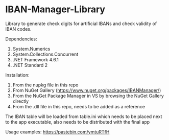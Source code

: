 # IBAN-Manager-Library 
Library to generate check digits for artificial IBANs and check validity of IBAN codes.


Dependencies:

1. System.Numerics 
2. System.Collections.Concurrent
3. .NET Framework 4.6.1
4. .NET Standard 2


Installation:
1. From the nupkg file in this repo
2. From NuGet Gallery (https://www.nuget.org/packages/IBANManager/)
3. From the NuGet Package Manager in VS by browsing the NuGet Gallery directly
4. From the .dll file in this repo, needs to be added as a reference

The IBAN table will be loaded from table.ini which needs to be placed next to the app executable, also needs to be distributed with the final app


Usage examples: https://pastebin.com/ymtuRTfH
